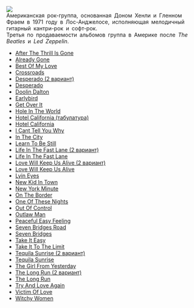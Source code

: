 ![](/songs/def/Eagles/eagles.jpg)  
Американская рок-группа, основанная Доном Хенли и Гленном Фраем в 1971 году в Лос-Анджелосе, исполняющая мелодичный гитарный кантри-рок и софт-рок.  
Третья по продаваемости альбомов группа в Америке после *The Beatles* и *Led Zeppelin*.

* [After The Thrill Is Gone](/songs/def/Eagles/After%20The%20Thrill%20Is%20Gone)
* [Already Gone](/songs/def/Eagles/Already%20Gone)
* [Best Of My Love](/songs/def/Eagles/Best%20Of%20My%20Love)
* [Crossroads](/songs/def/Eagles/Crossroads)
* [Desperado (2 вариант)](/songs/def/Eagles/Desperado%20(2%20вариант))
* [Desperado](/songs/def/Eagles/Desperado)
* [Doolin Dalton](/songs/def/Eagles/Doolin%20Dalton)
* [Earlybird](/songs/def/Eagles/Earlybird)
* [Get Over It](/songs/def/Eagles/Get%20Over%20It)
* [Hole In The World](/songs/def/Eagles/Hole%20In%20The%20World)
* [Hotel California (табулатура)](/songs/def/Eagles/Hotel%20California%20(табулатура))
* [Hotel California](/songs/def/Eagles/Hotel%20California)
* [I Cant Tell You Why](/songs/def/Eagles/I%20Cant%20Tell%20You%20Why)
* [In The City](/songs/def/Eagles/In%20The%20City)
* [Learn To Be Still](/songs/def/Eagles/Learn%20To%20Be%20Still)
* [Life In The Fast Lane (2 вариант)](/songs/def/Eagles/Life%20In%20The%20Fast%20Lane%20(2%20вариант))
* [Life In The Fast Lane](/songs/def/Eagles/Life%20In%20The%20Fast%20Lane)
* [Love Will Keep Us Alive (2 вариант)](/songs/def/Eagles/Love%20Will%20Keep%20Us%20Alive%20(2%20вариант))
* [Love Will Keep Us Alive](/songs/def/Eagles/Love%20Will%20Keep%20Us%20Alive)
* [Lyin Eyes](/songs/def/Eagles/Lyin%20Eyes)
* [New Kid In Town](/songs/def/Eagles/New%20Kid%20In%20Town)
* [New York Minute](/songs/def/Eagles/New%20York%20Minute)
* [On The Border](/songs/def/Eagles/On%20The%20Border)
* [One Of These Nights](/songs/def/Eagles/One%20Of%20These%20Nights)
* [Out Of Control](/songs/def/Eagles/Out%20Of%20Control)
* [Outlaw Man](/songs/def/Eagles/Outlaw%20Man)
* [Peaceful Easy Feeling](/songs/def/Eagles/Peaceful%20Easy%20Feeling)
* [Seven Bridges Road](/songs/def/Eagles/Seven%20Bridges%20Road)
* [Seven Bridges](/songs/def/Eagles/Seven%20Bridges)
* [Take It Easy](/songs/def/Eagles/Take%20It%20Easy)
* [Take It To The Limit](/songs/def/Eagles/Take%20It%20To%20The%20Limit)
* [Tequila Sunrise (2 вариант)](/songs/def/Eagles/Tequila%20Sunrise%20(2%20вариант))
* [Tequila Sunrise](/songs/def/Eagles/Tequila%20Sunrise)
* [The Girl From Yesterday](/songs/def/Eagles/The%20Girl%20From%20Yesterday)
* [The Long Run (2 вариант)](/songs/def/Eagles/The%20Long%20Run%20(2%20вариант))
* [The Long Run](/songs/def/Eagles/The%20Long%20Run)
* [Try And Love Again](/songs/def/Eagles/Try%20And%20Love%20Again)
* [Victim Of Love](/songs/def/Eagles/Victim%20Of%20Love)
* [Witchy Women](/songs/def/Eagles/Witchy%20Women)